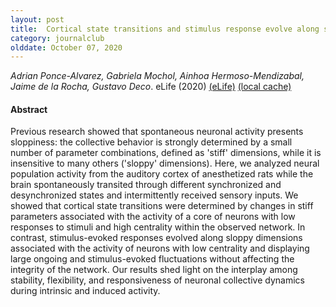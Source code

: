 ```yaml
---
layout: post
title:  Cortical state transitions and stimulus response evolve along stiff and sloppy parameter dimensions, respectively (2020)
category: journalclub
olddate: October 07, 2020
---
```

 
*Adrian Ponce-Alvarez, Gabriela Mochol, Ainhoa Hermoso-Mendizabal, Jaime de la Rocha, Gustavo Deco*. eLife (2020) 
[(eLife)](https://doi.org/10.7554/eLife.53268)
[(local cache)]({{site.url}}/journalclub/JCpapers/ponce-alvarezCorticalStateTransitions2020.pdf)

#### Abstract
Previous research showed that spontaneous neuronal activity presents sloppiness: the collective behavior is strongly determined by a small number of parameter combinations, defined as 'stiff' dimensions, while it is insensitive to many others ('sloppy' dimensions). Here, we analyzed neural population activity from the auditory cortex of anesthetized rats while the brain spontaneously transited through different synchronized and desynchronized states and intermittently received sensory inputs. We showed that cortical state transitions were determined by changes in stiff parameters associated with the activity of a core of neurons with low responses to stimuli and high centrality within the observed network. In contrast, stimulus-evoked responses evolved along sloppy dimensions associated with the activity of neurons with low centrality and displaying large ongoing and stimulus-evoked fluctuations without affecting the integrity of the network. Our results shed light on the interplay among stability, flexibility, and responsiveness of neuronal collective dynamics during intrinsic and induced activity.
